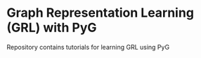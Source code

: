 # Graph Representation Learning (GRL) with PyG

Repository contains tutorials for learning GRL using PyG
